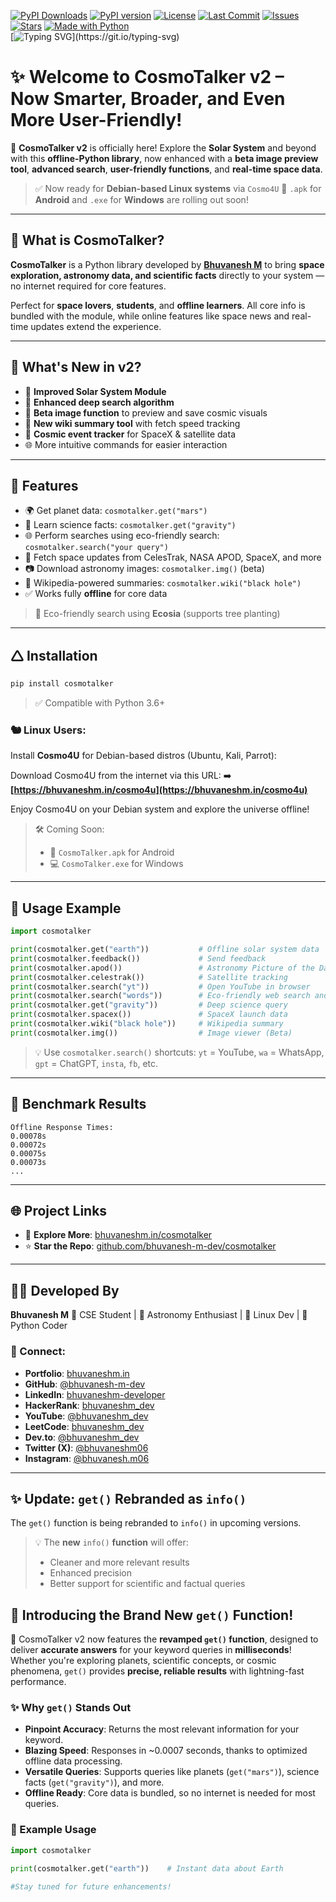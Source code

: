 [![PyPI Downloads](https://static.pepy.tech/badge/cosmotalker)](https://pepy.tech/projects/cosmotalker)
[![PyPI version](https://img.shields.io/pypi/v/cosmotalker)](https://pypi.org/project/cosmotalker/)
[![License](https://img.shields.io/badge/license-MIT-blue.svg )](https://github.com/bhuvanesh-m-dev/cosmotalker/blob/main/document/LICENSE )
[![Last Commit](https://img.shields.io/github/last-commit/bhuvanesh-m-dev/cosmotalker)](https://github.com/bhuvanesh-m-dev/cosmotalker)
[![Issues](https://img.shields.io/github/issues/bhuvanesh-m-dev/cosmotalker)](https://github.com/bhuvanesh-m-dev/cosmotalker/issues)
[![Stars](https://img.shields.io/github/stars/bhuvanesh-m-dev/cosmotalker)](https://github.com/bhuvanesh-m-dev/cosmotalker/stargazers)
[![Made with Python](https://img.shields.io/badge/Made%20with-Python-blue?logo=python)](https://www.python.org/)  
 [![Typing SVG](https://readme-typing-svg.herokuapp.com?font=Fira+Code&duration=6000&pause=1000&color=DCBDF7&multiline=true&width=460&height=145&lines=Offline+heart%2C+cosmic+art%E2%80%94;Planets+whisper%2C+searches+spark.;Images+bloom%2C+green+quests+ignite%2C;No+net%2C+just+stars+in+terminal+light.;For+coders%2C+dreamers%2C+minds+that+soar%E2%80%94;The+universe%2C+now+at+your+core.)](https://git.io/typing-svg)

# ✨ Welcome to CosmoTalker v2 – Now Smarter, Broader, and Even More User-Friendly!

🚀 **CosmoTalker v2** is officially here!
Explore the **Solar System** and beyond with this **offline-Python library**, now enhanced with a **beta image preview tool**, **advanced search**, **user-friendly functions**, and **real-time space data**.

> ✅ Now ready for **Debian-based Linux systems** via `Cosmo4U`
> 📌 `.apk` for **Android** and `.exe` for **Windows** are rolling out soon!

---

## 🎐 What is CosmoTalker?

**CosmoTalker** is a Python library developed by **[Bhuvanesh M](https://linkedin.com/in/bhuvaneshm-developer)** to bring **space exploration, astronomy data, and scientific facts** directly to your system — no internet required for core features.

Perfect for **space lovers**, **students**, and **offline learners**. All core info is bundled with the module, while online features like space news and real-time updates extend the experience.

---

## 🚀 What's New in v2?

* 🦠 **Improved Solar System Module**
* 🔎 **Enhanced deep search algorithm**
* 📸 **Beta image function** to preview and save cosmic visuals
* 📖 **New wiki summary tool** with fetch speed tracking
* 🔭 **Cosmic event tracker** for SpaceX & satellite data
* 🌐 More intuitive commands for easier interaction

---

## 🔧 Features

* 🌍 Get planet data: `cosmotalker.get("mars")`
* 🔬 Learn science facts: `cosmotalker.get("gravity")`
* 🌐 Perform searches using eco-friendly search: `cosmotalker.search("your query")`
* 📡 Fetch space updates from CelesTrak, NASA APOD, SpaceX, and more
* 📷 Download astronomy images: `cosmotalker.img()` (beta)
* 💼 Wikipedia-powered summaries: `cosmotalker.wiki("black hole")`
* ✅ Works fully **offline** for core data

> 🌱 Eco-friendly search using **Ecosia** (supports tree planting)

---

## 🛆 Installation

```bash
pip install cosmotalker
```

> ✅ Compatible with Python 3.6+

### 🐿 Linux Users:

Install **Cosmo4U** for Debian-based distros (Ubuntu, Kali, Parrot):

Download Cosmo4U from the internet via this URL:
➡️ **[https://bhuvaneshm.in/cosmo4u](https://bhuvaneshm.in/cosmo4u)**

Enjoy Cosmo4U on your Debian system and explore the universe offline!

> 🛠️ Coming Soon:
>
> * 📱 `CosmoTalker.apk` for Android
> * 💻 `CosmoTalker.exe` for Windows

---

## 🧪 Usage Example

```python
import cosmotalker

print(cosmotalker.get("earth"))           # Offline solar system data
print(cosmotalker.feedback())             # Send feedback
print(cosmotalker.apod())                 # Astronomy Picture of the Day
print(cosmotalker.celestrak())            # Satellite tracking
print(cosmotalker.search("yt"))           # Open YouTube in browser
print(cosmotalker.search("words"))        # Eco-friendly web search and download Cosmo4U at bhuvaneshm.in/cosmo4u
print(cosmotalker.get("gravity"))         # Deep science query
print(cosmotalker.spacex())               # SpaceX launch data
print(cosmotalker.wiki("black hole"))     # Wikipedia summary
print(cosmotalker.img())                  # Image viewer (Beta)
```

> 💡 Use `cosmotalker.search()` shortcuts:
> `yt` = YouTube, `wa` = WhatsApp, `gpt` = ChatGPT, `insta`, `fb`, etc.

---

## 🚁 Benchmark Results

```
Offline Response Times:
0.00078s
0.00072s
0.00075s
0.00073s
...
```

---

## 🌐 Project Links

* 🔗 **Explore More**: [bhuvaneshm.in/cosmotalker](https://bhuvaneshm.in/cosmotalker)
* ⭐ **Star the Repo**: [github.com/bhuvanesh-m-dev/cosmotalker](https://github.com/bhuvanesh-m-dev/cosmotalker)

---

## 👨‍💻 Developed By

**Bhuvanesh M**
🚀 CSE Student | 🎐 Astronomy Enthusiast | 🐧 Linux Dev | 🐍 Python Coder

### 🔗 Connect:

* **Portfolio**: [bhuvaneshm.in](https://bhuvaneshm.in/)
* **GitHub**: [@bhuvanesh-m-dev](https://github.com/bhuvanesh-m-dev)
* **LinkedIn**: [bhuvaneshm-developer](https://linkedin.com/in/bhuvaneshm-developer)
* **HackerRank**: [bhuvaneshm\_dev](https://hackerrank.com/profile/bhuvaneshm_dev)
* **YouTube**: [@bhuvaneshm\_dev](https://youtube.com/@bhuvaneshm_dev)
* **LeetCode**: [bhuvaneshm\_dev](https://leetcode.com/u/bhuvaneshm_dev)
* **Dev.to**: [@bhuvaneshm\_dev](https://dev.to/bhuvaneshm_dev)
* **Twitter (X)**: [@bhuvaneshm06](https://x.com/bhuvaneshm06)
* **Instagram**: [@bhuvanesh.m06](https://instagram.com/bhuvanesh.m06)

---

## ✨ Update: `get()` Rebranded as `info()`

The `get()` function is being rebranded to `info()` in upcoming versions.

> 💡 The **new** `info()` **function** will offer:
>
> * Cleaner and more relevant results
> * Enhanced precision
> * Better support for scientific and factual queries

## 🌟 Introducing the Brand New `get()` Function!

🚀 CosmoTalker v2 now features the **revamped `get()` function**, designed to deliver **accurate answers** for your keyword queries in **milliseconds**! Whether you're exploring planets, scientific concepts, or cosmic phenomena, `get()` provides **precise, reliable results** with lightning-fast performance.

### ✨ Why `get()` Stands Out
- **Pinpoint Accuracy**: Returns the most relevant information for your keyword.
- **Blazing Speed**: Responses in ~0.0007 seconds, thanks to optimized offline data processing.
- **Versatile Queries**: Supports queries like planets (`get("mars")`), science facts (`get("gravity")`), and more.
- **Offline Ready**: Core data is bundled, so no internet is needed for most queries.

### 🧪 Example Usage
```python
import cosmotalker

print(cosmotalker.get("earth"))    # Instant data about Earth

#Stay tuned for future enhancements!
